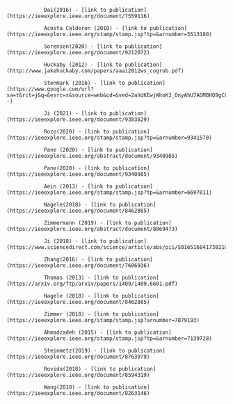 
                Dai(2016) - [link to publication](https://ieeexplore.ieee.org/document/7559116)
                
                Acosta Calderon (2010) - [link to publication](https://ieeexplore.ieee.org/stamp/stamp.jsp?tp=&arnumber=5513180)
                
                Sorensen(2020) - [link to publication](https://ieeexplore.ieee.org/document/9212072)
                
                Huckaby (2012) - [link to publication](http://www.jakehuckaby.com/papers/aaai2012ws_cogrob.pdf)
                
                Stenmark (2016) - [link to publication](https://www.google.com/url?sa=t&rct=j&q=&esrc=s&source=web&cd=&ved=2ahUKEwjWhoK3_OnyAhU7AGMBHQ9gCL4QFnoECAkQAQ&url=https%3A%2F%2Fwww.aaai.org%2Focs%2Findex.php%2FFSS%2FFSS16%2Fpaper%2Fdownload%2F14091%2F13669&usg=AOvVaw3U3cjpPK_KJQGKlvKVW4--)
                
                Ji (2021) - [link to publication](https://ieeexplore.ieee.org/document/9383829)
                
                Rozo(2020) - [link to publication](https://ieeexplore.ieee.org/stamp/stamp.jsp?tp=&arnumber=9341570)
                
                Pane (2020) - [link to publication](https://ieeexplore.ieee.org/abstract/document/9340985)
                
                Pane(2020) - [link to publication](https://ieeexplore.ieee.org/document/9340985)
                
                Aein (2013) - [link to publication](https://ieeexplore.ieee.org/stamp/stamp.jsp?tp=&arnumber=6697011)
                
                Nagele(2018) - [link to publication](https://ieeexplore.ieee.org/document/8462885)
                
                Zimmermann (2019) - [link to publication](https://ieeexplore.ieee.org/abstract/document/8869473)
                
                Ji (2018) - [link to publication](https://www.sciencedirect.com/science/article/abs/pii/S0165168417302104)
                
                Zhang(2016) - [link to publication](https://ieeexplore.ieee.org/document/7606936)
                
                Thomas (2013) - [link to publication](https://arxiv.org/ftp/arxiv/papers/1409/1409.6601.pdf)
                
                Nagele (2018) - [link to publication](https://ieeexplore.ieee.org/document/8462885)
                
                Zimmer (2018) - [link to publication](https://ieeexplore.ieee.org/stamp/stamp.jsp?arnumber=7879193)
                
                Ahmadzadeh (2015) - [link to publication](https://ieeexplore.ieee.org/stamp/stamp.jsp?tp=&arnumber=7139728)
                
                Steinmetz(2019) - [link to publication](https://ieeexplore.ieee.org/document/8763979)
                
                Rovida(2018) - [link to publication](https://ieeexplore.ieee.org/document/8594319)
                
                Wang(2018) - [link to publication](https://ieeexplore.ieee.org/document/8263146)
                
